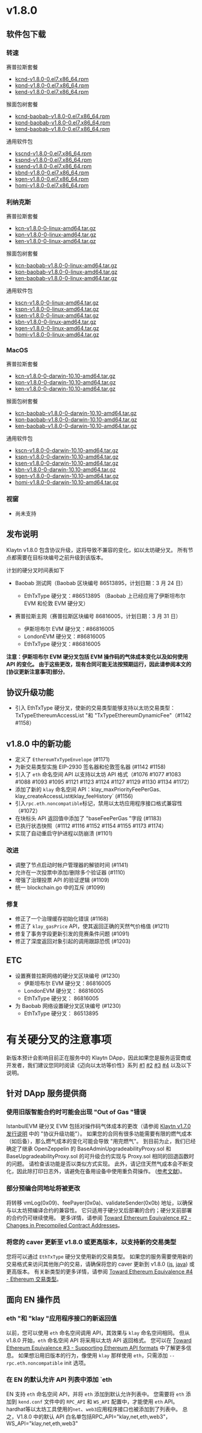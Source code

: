 # v1.8.0

## 软件包下载

### 转速<a id="rpm"></a>

赛普拉斯套餐

- [kcnd-v1.8.0-0.el7.x86_64.rpm](https://packages.klaytn.net/klaytn/v1.8.0/kcnd-v1.8.0-0.el7.x86_64.rpm)
- [kpnd-v1.8.0-0.el7.x86_64.rpm](https://packages.klaytn.net/klaytn/v1.8.0/kpnd-v1.8.0-0.el7.x86_64.rpm)
- [kend-v1.8.0-0.el7.x86_64.rpm](https://packages.klaytn.net/klaytn/v1.8.0/kend-v1.8.0-0.el7.x86_64.rpm)

猴面包树套餐

- [kcnd-baobab-v1.8.0-0.el7.x86_64.rpm](https://packages.klaytn.net/klaytn/v1.8.0/kcnd-baobab-v1.8.0-0.el7.x86_64.rpm)
- [kpnd-baobab-v1.8.0-0.el7.x86_64.rpm](https://packages.klaytn.net/klaytn/v1.8.0/kpnd-baobab-v1.8.0-0.el7.x86_64.rpm)
- [kend-baobab-v1.8.0-0.el7.x86_64.rpm](https://packages.klaytn.net/klaytn/v1.8.0/kend-baobab-v1.8.0-0.el7.x86_64.rpm)

通用软件包

- [kscnd-v1.8.0-0.el7.x86_64.rpm](https://packages.klaytn.net/klaytn/v1.8.0/kscnd-v1.8.0-0.el7.x86_64.rpm)
- [kspnd-v1.8.0-0.el7.x86_64.rpm](https://packages.klaytn.net/klaytn/v1.8.0/kspnd-v1.8.0-0.el7.x86_64.rpm)
- [ksend-v1.8.0-0.el7.x86_64.rpm](https://packages.klaytn.net/klaytn/v1.8.0/ksend-v1.8.0-0.el7.x86_64.rpm)
- [kbnd-v1.8.0-0.el7.x86_64.rpm](https://packages.klaytn.net/klaytn/v1.8.0/kbnd-v1.8.0-0.el7.x86_64.rpm)
- [kgen-v1.8.0-0.el7.x86_64.rpm](https://packages.klaytn.net/klaytn/v1.8.0/kgen-v1.8.0-0.el7.x86_64.rpm)
- [homi-v1.8.0-0.el7.x86_64.rpm](https://packages.klaytn.net/klaytn/v1.8.0/homi-v1.8.0-0.el7.x86_64.rpm)

### 利纳克斯<a id="linux"></a>

赛普拉斯套餐

- [kcn-v1.8.0-0-linux-amd64.tar.gz](https://packages.klaytn.net/klaytn/v1.8.0/kcn-v1.8.0-0-linux-amd64.tar.gz)
- [kpn-v1.8.0-0-linux-amd64.tar.gz](https://packages.klaytn.net/klaytn/v1.8.0/kpn-v1.8.0-0-linux-amd64.tar.gz)
- [ken-v1.8.0-0-linux-amd64.tar.gz](https://packages.klaytn.net/klaytn/v1.8.0/ken-v1.8.0-0-linux-amd64.tar.gz)

猴面包树套餐

- [kcn-baobab-v1.8.0-0-linux-amd64.tar.gz](https://packages.klaytn.net/klaytn/v1.8.0/kcn-baobab-v1.8.0-0-linux-amd64.tar.gz)
- [kpn-baobab-v1.8.0-0-linux-amd64.tar.gz](https://packages.klaytn.net/klaytn/v1.8.0/kpn-baobab-v1.8.0-0-linux-amd64.tar.gz)
- [ken-baobab-v1.8.0-0-linux-amd64.tar.gz](https://packages.klaytn.net/klaytn/v1.8.0/ken-baobab-v1.8.0-0-linux-amd64.tar.gz)

通用软件包

- [kscn-v1.8.0-0-linux-amd64.tar.gz](https://packages.klaytn.net/klaytn/v1.8.0/kscn-v1.8.0-0-linux-amd64.tar.gz)
- [kspn-v1.8.0-0-linux-amd64.tar.gz](https://packages.klaytn.net/klaytn/v1.8.0/kspn-v1.8.0-0-linux-amd64.tar.gz)
- [ksen-v1.8.0-0-linux-amd64.tar.gz](https://packages.klaytn.net/klaytn/v1.8.0/ksen-v1.8.0-0-linux-amd64.tar.gz)
- [kbn-v1.8.0-0-linux-amd64.tar.gz](https://packages.klaytn.net/klaytn/v1.8.0/kbn-v1.8.0-0-linux-amd64.tar.gz)
- [kgen-v1.8.0-0-linux-amd64.tar.gz](https://packages.klaytn.net/klaytn/v1.8.0/kgen-v1.8.0-0-linux-amd64.tar.gz)
- [homi-v1.8.0-0-linux-amd64.tar.gz](https://packages.klaytn.net/klaytn/v1.8.0/homi-v1.8.0-0-linux-amd64.tar.gz)

### MacOS<a id="macos"></a>

赛普拉斯套餐

- [kcn-v1.8.0-0-darwin-10.10-amd64.tar.gz](https://packages.klaytn.net/klaytn/v1.8.0/kcn-v1.8.0-0-darwin-10.10-amd64.tar.gz)
- [kpn-v1.8.0-0-darwin-10.10-amd64.tar.gz](https://packages.klaytn.net/klaytn/v1.8.0/kpn-v1.8.0-0-darwin-10.10-amd64.tar.gz)
- [ken-v1.8.0-0-darwin-10.10-amd64.tar.gz](https://packages.klaytn.net/klaytn/v1.8.0/ken-v1.8.0-0-darwin-10.10-amd64.tar.gz)

猴面包树套餐

- [kcn-baobab-v1.8.0-0-darwin-10.10-amd64.tar.gz](https://packages.klaytn.net/klaytn/v1.8.0/kcn-baobab-v1.8.0-0-darwin-10.10-amd64.tar.gz)
- [kpn-baobab-v1.8.0-0-darwin-10.10-amd64.tar.gz](https://packages.klaytn.net/klaytn/v1.8.0/kpn-baobab-v1.8.0-0-darwin-10.10-amd64.tar.gz)
- [ken-baobab-v1.8.0-0-darwin-10.10-amd64.tar.gz](https://packages.klaytn.net/klaytn/v1.8.0/ken-baobab-v1.8.0-0-darwin-10.10-amd64.tar.gz)

通用软件包

- [kscn-v1.8.0-0-darwin-10.10-amd64.tar.gz](https://packages.klaytn.net/klaytn/v1.8.0/kscn-v1.8.0-0-darwin-10.10-amd64.tar.gz)
- [kspn-v1.8.0-0-darwin-10.10-amd64.tar.gz](https://packages.klaytn.net/klaytn/v1.8.0/kspn-v1.8.0-0-darwin-10.10-amd64.tar.gz)
- [ksen-v1.8.0-0-darwin-10.10-amd64.tar.gz](https://packages.klaytn.net/klaytn/v1.8.0/ksen-v1.8.0-0-darwin-10.10-amd64.tar.gz)
- [kbn-v1.8.0-0-darwin-10.10-amd64.tar.gz](https://packages.klaytn.net/klaytn/v1.8.0/kbn-v1.8.0-0-darwin-10.10-amd64.tar.gz)
- [kgen-v1.8.0-0-darwin-10.10-amd64.tar.gz](https://packages.klaytn.net/klaytn/v1.8.0/kgen-v1.8.0-0-darwin-10.10-amd64.tar.gz)
- [homi-v1.8.0-0-darwin-10.10-amd64.tar.gz](https://packages.klaytn.net/klaytn/v1.8.0/homi-v1.8.0-0-darwin-10.10-amd64.tar.gz)

### 视窗<a id="windows"></a>

- 尚未支持

## 发布说明

Klaytn v1.8.0 包含协议升级，这将导致不兼容的变化，如以太坊硬分叉。 所有节点都需要在目标块编号之前升级到该版本。

计划的硬分叉时间表如下

- Baobab 测试网（Baobab 区块编号 86513895，计划日期：3 月 24 日）
  - EthTxType 硬分叉：#86513895
    （Baobab 上已经应用了伊斯坦布尔 EVM 和伦敦 EVM 硬分叉）

- 赛普拉斯主网（赛普拉斯区块编号 86816005，计划日期：3 月 31 日）
  - 伊斯坦布尔 EVM 硬分叉：#86816005
  - LondonEVM 硬分叉：#86816005
  - EthTxType 硬分叉：#86816005

**注意：伊斯坦布尔 EVM 硬分叉包括 EVM 操作码的气体成本变化以及如何使用 API 的变化。 由于这些更改，现有合同可能无法按预期运行，因此请参阅本文的[协议更新注意事项]部分**。

## 协议升级功能

- 引入 EthTxType 硬分叉，使新的交易类型能够支持以太坊交易类型：TxTypeEthereumAccessList "和 "TxTypeEthereumDynamicFee"（#1142 #1158）

## v1.8.0 中的新功能

- 定义了 `EthereumTxTypeEnvelope` (#1171)
- 为新交易类型实施 EIP-2930 签名器和伦敦签名器 (#1142 #1158)
- 引入了 `eth` 命名空间 API 以支持以太坊 API 格式（#1076 #1077 #1083 #1088 #1093 #1095 #1121 #1123 #1124 #1127 #1129 #1130 #1134 #1172）
- 添加了新的 `klay` 命名空间 API：klay_maxPriorityFeePerGas`、`klay_createAccessList`和`klay_feeHistory\` (#1156)
- 引入`rpc.eth.noncompatible`标记，禁用以太坊应用程序接口格式兼容性（#1072）
- 在块标头 API 返回值中添加了 "baseFeePerGas "字段 (#1183)
- 已执行状态快照（#1112 #1116 #1152 #1154 #1155 #1173 #1174）
- 实现了自动重启守护进程以防崩溃 (#1101)

### 改进

- 调整了节点启动时帐户管理器的解锁时间 (#1141)
- 允许在一次投票中添加/删除多个验证器 (#1110)
- 增强了治理投票 API 的验证逻辑 (#1109)
- 统一 blockchain.go 中的互斥 (#1099)

### 修复

- 修正了一个治理缓存初始化错误 (#1168)
- 修正了 `klay_gasPrice` API，使其返回正确的天然气价格值 (#1211)
- 修复了事务字段更新引发的竞赛条件问题 (#1091)
- 修正了深度返回对象引起的调用跟踪恐慌 (#1203)

## ETC

- 设置赛普拉斯网络的硬分叉区块编号 (#1230)
  - 伊斯坦布尔 EVM 硬分叉：86816005
  - LondonEVM 硬分叉： 86816005
  - EthTxType 硬分叉： 86816005
- 为 Baobab 网络设置硬分叉区块编号 (#1230)
  - EthTxType 硬分叉： 86513895

# 有关硬分叉的注意事项

新版本预计会影响目前正在服务中的 Klaytn DApp，因此如果您是服务运营商或开发者，我们建议您同时阅读《迈向以太坊等价性》系列 [#1](https://medium.com/klaytn/toward-ethereum-equivalence-1-introducing-klaytn-v1-8-0-971911be7ff9) [#2](https://medium.com/klaytn/toward-ethereum-equivalence-2-changes-in-precompiled-contract-addresses-a314d9db2927) [#3](https://medium.com/klaytn/toward-ethereum-equivalence-3-supporting-ethereum-apis-ab16f66008) [#4](https://medium.com/klaytn/toward-ethereum-equivalence-4-ethereum-transaction-types-a5aefb18e5bf) 以及以下说明。

## 针对 DApp 服务提供商

### 使用旧版智能合约时可能会出现 "Out of Gas "错误

IstanbulEVM 硬分叉 EVM 包括对操作码气体成本的更改（请参阅 [Klaytn v1.7.0 发行说明](https://github.com/klaytn/klaytn/releases/tag/v1.7.0) 中的 "协议升级功能"）。 如果您的合同有很多功能需要有限的燃气成本（如后备），那么燃气成本的变化可能会导致 "用完燃气"。 到目前为止，我们已经确定了继承 OpenZeppelin 的 BaseAdminUpgradeabilityProxy.sol 和 BaseUpgradeabilityProxy.sol 的可升级合约实现与 Proxy.sol 相同的回退函数时的问题。 请检查该功能是否以类似方式实现。 此外，请记住天然气成本会不断变化，因此除打印日志外，请避免在备用设备中使用重负荷操作。 ([参考文献](https://consensys.net/diligence/blog/2019/09/stop-using-soliditys-transfer-now/))。

### 部分预编合同地址将被更改

将转移 vmLog(0x09)、feePayer(0x0a)、validateSender(0x0b) 地址，以确保与以太坊预编译合约的兼容性。 它只适用于硬分叉后部署的合约；硬分叉前部署的合约仍可继续使用。 更多详情，请参阅 [Toward Ethereum Equivalence #2 - Changes in Precompiled Contract Addresses](https://medium.com/klaytn/toward-ethereum-equivalence-2-changes-in-precompiled-contract-addresses-a314d9db2927)。

### 将您的 caver 更新至 v1.8.0 或更高版本，以支持新的交易类型

您将可以通过 `EthTxType` 硬分叉使用新的交易类型。 如果您的服务需要使用新的交易格式来访问其他账户的交易，请确保将您的 caver 更新到 v1.8.0 ([js](https://www.npmjs.com/package/caver-js/v/1.8.0), [java](https://search.maven.org/artifact/com.klaytn.caver/core/1.8.0/jar)) 或更高版本。 有关新类型的更多详情，请参阅 [Toward Ethereum Equivalence #4 - Ethereum 交易类型](https://medium.com/klaytn/toward-ethereum-equivalence-4-ethereum-transaction-types-a5aefb18e5bf)。

## 面向 EN 操作员

### eth "和 "klay "应用程序接口的新返回值

以前，您可以使用 `eth` 命名空间调用 API，其效果与 `klay` 命名空间相同。 但从 v1.8.0 开始，`eth` 命名空间 API 将采用以太坊 API 返回格式。 您可以在 [Toward Ethereum Equivalence #3 - Supporting Ethereum API formats](https://medium.com/klaytn/toward-ethereum-equivalence-3-supporting-ethereum-apis-ab16f66008) 中了解更多信息。 如果想沿用旧版本的行为，像使用 `klay` 那样使用 `eth`，只需添加 `--rpc.eth.noncompatible` init 选项。

### 在 EN 的默认允许 API 列表中添加 \`eth

EN 支持 `eth` 命名空间 API，并将 `eth` 添加到默认允许列表中。 您需要将 `eth` 添加到 `kend.conf` 文件中的 `RPC_API` 和 `WS_API` 配置中，才能使用 `eth` API。 hardhat等以太坊工具使用的`net`、`web3`应用程序接口也被添加到了列表中。 总之，V1.8.0 中的默认 API 白名单包括RPC_API="klay,net,eth,web3"，WS_API="klay,net,eth,web3"
